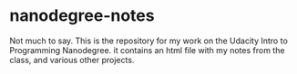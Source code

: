 # nanodegree-notes
Not much to say. This is the repository for my work on the Udacity Intro to Programming Nanodegree. it contains an html file with my notes from the class, and various other projects.
